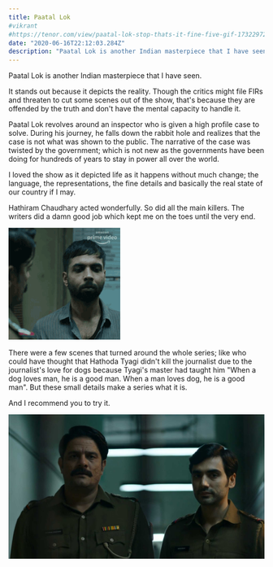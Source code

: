 ```yaml
---
title: Paatal Lok
#vikrant
#https://tenor.com/view/paatal-lok-stop-thats-it-fine-five-gif-17322972
date: "2020-06-16T22:12:03.284Z"
description: "Paatal Lok is another Indian masterpiece that I have seen. It stands out because it depicts the reality. Though the critics might f"
---
```


Paatal Lok is another Indian masterpiece that I have seen.

It stands out because it depicts the reality. Though the critics might file FIRs and threaten to cut some scenes out of the show, that's because they are offended by the truth and don't have the mental capacity to handle it.

Paatal Lok revolves around an inspector who is given a high profile case to solve. During his journey, he falls down the rabbit hole and realizes that the case is not what was shown to the public. The narrative of the case was twisted by the government; which is not new as the governments have been doing for hundreds of years to stay in power all over the world.

I loved the show as it depicted life as it happens without much change; the language, the representations, the fine details and basically the real state of our country if I may.

Hathiram Chaudhary acted wonderfully. So did all the main killers. The writers did a damn good job which kept me on the toes until the very end.

![Hathiram](./paatal.gif)

There were a few scenes that turned around the whole series; like who could have thought that Hathoda Tyagi didn't kill the journalist due to the journalist's love for dogs because Tyagi's master had taught him "When a dog loves man, he is a good man. When a man loves dog, he is a good man". But these small details make a series what it is.

And I recommend you to try it.

![Paatal Lok](./paatal.jpg)